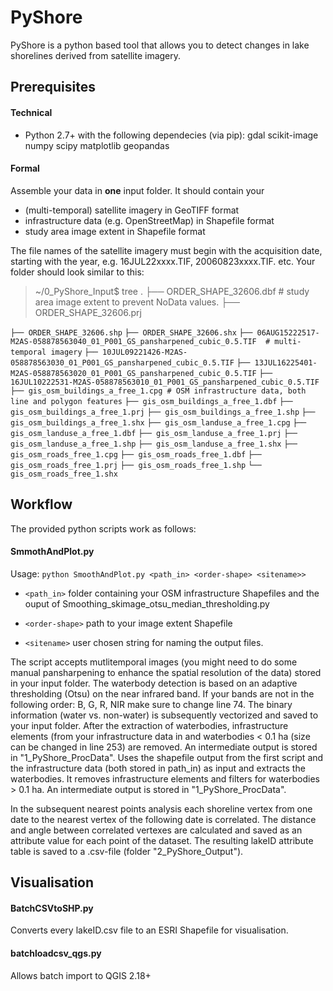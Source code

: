 # PyShore 

PyShore is a python based tool that allows you to detect changes in lake shorelines derived from satellite imagery. 

## Prerequisites

#### Technical

- Python 2.7+ with the following dependecies (via pip): gdal scikit-image numpy scipy matplotlib geopandas

#### Formal

Assemble your data in __one__ input folder. It should contain your

- (multi-temporal) satellite imagery in GeoTIFF format
- infrastructure data (e.g. OpenStreetMap) in Shapefile format
- study area image extent in Shapefile format

The file names of the satellite imagery must begin with the acquisition date, starting with the year, e.g. 16JUL22xxxx.TIF, 20060823xxxx.TIF. etc. Your folder should look similar to this:

>~/0_PyShore_Input$ tree .
>├── ORDER_SHAPE_32606.dbf 	# study area image extent to prevent NoData values.
>├── ORDER_SHAPE_32606.prj


`├── ORDER_SHAPE_32606.shp`
`├── ORDER_SHAPE_32606.shx`
`├── 06AUG15222517-M2AS-058878563040_01_P001_GS_pansharpened_cubic_0.5.TIF	# multi-temporal imagery`
`├── 10JUL09221426-M2AS-058878563030_01_P001_GS_pansharpened_cubic_0.5.TIF`
`├── 13JUL16225401-M2AS-058878563020_01_P001_GS_pansharpened_cubic_0.5.TIF`
`├── 16JUL10222531-M2AS-058878563010_01_P001_GS_pansharpened_cubic_0.5.TIF`
`├── gis_osm_buildings_a_free_1.cpg	# OSM infrastructure data, both line and polygon features`
`├── gis_osm_buildings_a_free_1.dbf`
`├── gis_osm_buildings_a_free_1.prj`
`├── gis_osm_buildings_a_free_1.shp`
`├── gis_osm_buildings_a_free_1.shx`
`├── gis_osm_landuse_a_free_1.cpg`
`├── gis_osm_landuse_a_free_1.dbf`
`├── gis_osm_landuse_a_free_1.prj`
`├── gis_osm_landuse_a_free_1.shp`
`├── gis_osm_landuse_a_free_1.shx`
`├── gis_osm_roads_free_1.cpg`
`├── gis_osm_roads_free_1.dbf`
`├── gis_osm_roads_free_1.prj`
`├── gis_osm_roads_free_1.shp`
`└── gis_osm_roads_free_1.shx`


## Workflow

The provided python scripts work as follows:


#### SmmothAndPlot.py 

Usage: `python SmoothAndPlot.py <path_in> <order-shape> <sitename>>` 

- `<path_in>` folder containing your OSM infrastructure Shapefiles and the ouput of Smoothing_skimage_otsu_median_thresholding.py

- `<order-shape>` path to your image extent Shapefile

- `<sitename>` user chosen string for naming the output files. 

The script accepts mutlitemporal images (you might need to do some manual pansharpening to enhance the spatial resolution of the data) stored in your input folder. The waterbody detection is based on an adaptive thresholding (Otsu) on the near infrared band. If your bands are not in the following order: B, G, R, NIR make sure to change line 74.
The binary information (water vs. non-water) is subsequently vectorized and saved to your input folder. 
After the extraction of waterbodies, infrastructure elements (from your infrastructure data in  and waterbodies < 0.1 ha (size can be changed in line 253) are removed. An intermediate output is stored in "1_PyShore_ProcData". 
Uses the shapefile output from the first script and the infrastructure data (both stored in path_in) as input and extracts the waterbodies. It removes infrastructure elements and filters for waterbodies > 0.1 ha. An intermediate output is stored in "1_PyShore_ProcData".

In the subsequent nearest points analysis each shoreline vertex from one date to the nearest vertex of the following date is correlated. The distance and angle between correlated vertexes are calculated and saved as an attribute value for each point of the dataset. 
The resulting lakeID attribute table is saved to a .csv-file (folder "2_PyShore_Output").

## Visualisation

#### BatchCSVtoSHP.py 
Converts every lakeID.csv file to an ESRI Shapefile for visualisation. 

#### batchloadcsv_qgs.py 
Allows batch import to QGIS 2.18+


